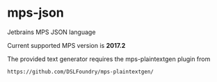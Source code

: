 # mps-json
Jetbrains MPS JSON language

Current supported MPS version is **2017.2**


The provided text generator requires the mps-plaintextgen plugin from 

    https://github.com/DSLFoundry/mps-plaintextgen/
